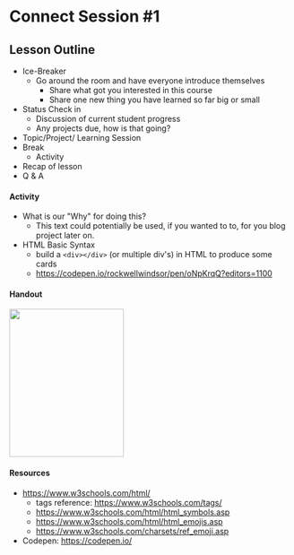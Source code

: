 # Connect Session #1

## Lesson Outline

  * Ice-Breaker
    * Go around the room and have everyone introduce themselves
      * Share what got you interested in this course
      * Share one new thing you have learned so far big or small
  * Status Check in
    * Discussion of current student progress
    * Any projects due, how is that going?
  * Topic/Project/ Learning Session
  * Break
    * Activity
  * Recap of lesson
  * Q & A

#### Activity

  * What is our "Why" for doing this?
    * This text could potentially be used, if you wanted to to, for you blog project later on.
  * HTML Basic Syntax
    * build a `<div></div>` (or multiple div's) in HTML to produce some cards
    * https://codepen.io/rockwellwindsor/pen/oNpKrqQ?editors=1100

#### Handout

  <img src="" width="204" height="264"/>

#### Resources

  * https://www.w3schools.com/html/
    * tags reference: https://www.w3schools.com/tags/
    * https://www.w3schools.com/html/html_symbols.asp
    * https://www.w3schools.com/html/html_emojis.asp
    * https://www.w3schools.com/charsets/ref_emoji.asp
  * Codepen:  https://codepen.io/